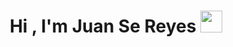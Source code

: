 <h1 align="center"><b>Hi , I'm Juan Se Reyes </b><img src="https://media.giphy.com/media/hvRJCLFzcasrR4ia7z/giphy.gif" width="35"></h1>
